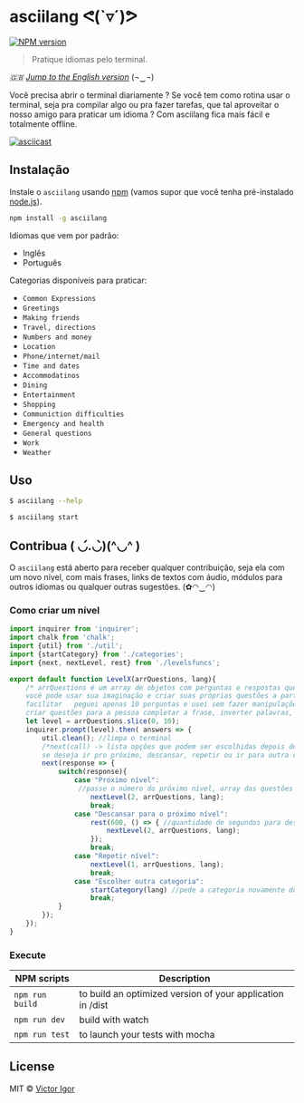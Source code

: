 # asciilang ᕙ(`▿´)ᕗ

[![NPM version][npm-image]][npm-url] 

[npm-image]: https://badge.fury.io/js/asciilang.svg
[npm-url]: https://npmjs.org/package/asciilang

> Pratique idiomas pelo terminal.

*:uk: [Jump to the English version](README-eng.md)* (¬‿¬)

Você precisa abrir o terminal diariamente ? Se você tem como rotina usar o terminal, seja pra compilar algo ou pra fazer tarefas, que tal aproveitar o nosso amigo para praticar um idioma ? Com asciilang fica mais fácil e totalmente offline.

[![asciicast](https://asciinema.org/a/84766.png)](https://asciinema.org/a/84766)

## Instalação

Instale o `asciilang` usando [npm](https://www.npmjs.com/) (vamos supor que você tenha pré-instalado [node.js](https://nodejs.org/)).

```bash
npm install -g asciilang
```

Idiomas que vem por padrão:

- Inglês
- Português

Categorias disponíveis para praticar:

- `Common Expressions`
- `Greetings`
- `Making friends`
- `Travel, directions`
- `Numbers and money`
- `Location`
- `Phone/internet/mail`
- `Time and dates`
- `Accommodatinos`
- `Dining`
- `Entertainment`
- `Shopping`
- `Communiction difficulties`
- `Emergency and health`
- `General questions`
- `Work`
- `Weather`

## Uso

```bash
$ asciilang --help
```

```bash
$ asciilang start
```

## Contribua ( ◡́.◡̀)\(^◡^ )

O `asciilang` está aberto para receber qualquer contribuição, seja ela com um novo nível, com mais frases, links de textos com áudio, módulos para outros idiomas ou qualquer outras sugestões. (✿◠‿◠) 

### Como criar um nível

```js
import inquirer from 'inquirer';
import chalk from 'chalk';
import {util} from './util';
import {startCategory} from './categories';
import {next, nextLevel, rest} from './levelsfuncs';

export default function LevelX(arrQuestions, lang){
	/* arrQuestions é um array de objetos com perguntas e respostas que foi escolhido, com isso 
	você pode usar sua imaginação e criar suas próprias questões a partir dela. Nesse exemplo pra 
	facilitar	peguei apenas 10 perguntas e usei sem fazer manipulações (como por exemplo 
	criar questões para a pessoa completar a frase, inverter palavras, inverter respostas, etc). */
	let level = arrQuestions.slice(0, 10); 
	inquirer.prompt(level).then( answers => {
		util.clean(); //limpa o terminal
		/*next(call) -> lista opções que podem ser escolhidas depois de acabar o nível,
		se deseja ir pro próximo, descansar, repetir ou ir para outra categoria*/
		next(response => { 
			switch(response){
				case "Próximo nível":
				 //passe o número do próximo nível, array das questões e aa lang
					nextLevel(2, arrQuestions, lang);
					break;
				case "Descansar para o próximo nível":
					rest(600, () => { //quantidade de segundos para descansar
						nextLevel(2, arrQuestions, lang);
					});
					break;
				case "Repetir nível":
					nextLevel(1, arrQuestions, lang);
					break;
				case "Escolher outra categoria":
					startCategory(lang) //pede a categoria novamente do usuário
					break;
			}
		});
	});
}
```

### Execute

|NPM scripts| Description
|---|---|
| `npm run build` | to build an optimized version of your application in /dist
| `npm run dev` | build with watch
| `npm run test` | to launch your tests with mocha

## License

MIT © [Victor Igor](https://github.com/VictorVoid/)

